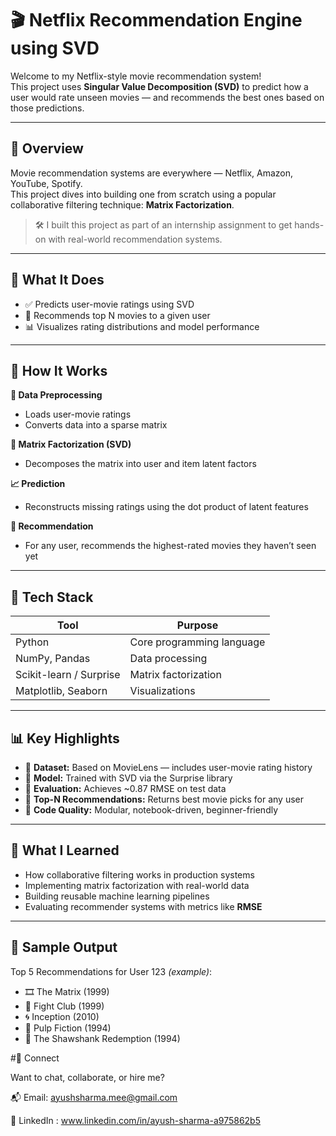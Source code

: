 # 🎬 Netflix Recommendation Engine using SVD

Welcome to my Netflix-style movie recommendation system!  
This project uses **Singular Value Decomposition (SVD)** to predict how a user would rate unseen movies — and recommends the best ones based on those predictions.

---

## 📌 Overview

Movie recommendation systems are everywhere — Netflix, Amazon, YouTube, Spotify.  
This project dives into building one from scratch using a popular collaborative filtering technique: **Matrix Factorization**.

> 🛠️ I built this project as part of an internship assignment to get hands-on with real-world recommendation systems.

---

## 🚀 What It Does

- ✅ Predicts user-movie ratings using SVD  
- 🎯 Recommends top N movies to a given user  
- 📊 Visualizes rating distributions and model performance

---

## 🔧 How It Works

**📂 Data Preprocessing**  
- Loads user-movie ratings  
- Converts data into a sparse matrix  

**🔎 Matrix Factorization (SVD)**  
- Decomposes the matrix into user and item latent factors  

**📈 Prediction**  
- Reconstructs missing ratings using the dot product of latent features  

**🎥 Recommendation**  
- For any user, recommends the highest-rated movies they haven’t seen yet  

---

## 🧠 Tech Stack

| Tool           | Purpose                        |
|----------------|--------------------------------|
| Python         | Core programming language      |
| NumPy, Pandas  | Data processing                |
| Scikit-learn / Surprise | Matrix factorization |
| Matplotlib, Seaborn | Visualizations           |

---


## 📊 Key Highlights

- 📂 **Dataset:** Based on MovieLens — includes user-movie rating history  
- 🤖 **Model:** Trained with SVD via the Surprise library  
- 🧮 **Evaluation:** Achieves ~0.87 RMSE on test data  
- 🎯 **Top-N Recommendations:** Returns best movie picks for any user  
- 🧩 **Code Quality:** Modular, notebook-driven, beginner-friendly  

---

## 🧠 What I Learned

- How collaborative filtering works in production systems  
- Implementing matrix factorization with real-world data  
- Building reusable machine learning pipelines  
- Evaluating recommender systems with metrics like **RMSE**

---

## 🧪 Sample Output

Top 5 Recommendations for User 123 _(example)_:

- 🎞️ The Matrix (1999)  
- 🥊 Fight Club (1999)  
- 🌀 Inception (2010)  
- 💼 Pulp Fiction (1994)  
- 🧱 The Shawshank Redemption (1994)  


#👋 Connect

Want to chat, collaborate, or hire me?

📬 Email: ayushsharma.mee@gmail.com

💼 LinkedIn : www.linkedin.com/in/ayush-sharma-a975862b5

